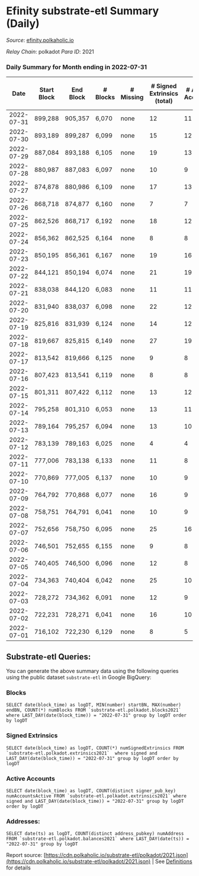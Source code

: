# Efinity substrate-etl Summary (Daily)

_Source_: [efinity.polkaholic.io](https://efinity.polkaholic.io)

*Relay Chain*: polkadot
*Para ID*: 2021



### Daily Summary for Month ending in 2022-07-31


| Date | Start Block | End Block | # Blocks | # Missing | # Signed Extrinsics (total) | # Active Accounts | # Addresses with Balances | # Events | # Transfers | # XCM Transfers In | # XCM Transfers Out |
| ---- | ----------- | --------- | -------- | --------- | --------------------------- | ----------------- | ------------------------- | -------- | ----------- | ------------------ | ------------------- |
| 2022-07-31 | 899,288 | 905,357 | 6,070 | none  | 12 | 11 | 15,534 | 18,276 |   |   |   |
| 2022-07-30 | 893,189 | 899,287 | 6,099 | none  | 15 | 12 | 15,534 | 18,376 | 2 ($225.37) |   |   |
| 2022-07-29 | 887,084 | 893,188 | 6,105 | none  | 19 | 13 | 15,532 | 18,403 | 1 ($3.50) |   |   |
| 2022-07-28 | 880,987 | 887,083 | 6,097 | none  | 10 | 9 | 15,531 | 18,347 | 1 ($4.17) |   |   |
| 2022-07-27 | 874,878 | 880,986 | 6,109 | none  | 17 | 13 | 15,531 | 18,412 | 4 ($80.04) |   |   |
| 2022-07-26 | 868,718 | 874,877 | 6,160 | none  | 7 | 7 | 15,531 | 18,531 | 1 ($0.27) |   |   |
| 2022-07-25 | 862,526 | 868,717 | 6,192 | none  | 18 | 12 | 15,530 | 18,665 | 1 ($4.24) |   |   |
| 2022-07-24 | 856,362 | 862,525 | 6,164 | none  | 8 | 8 | 15,530 | 18,543 |   |   |   |
| 2022-07-23 | 850,195 | 856,361 | 6,167 | none  | 19 | 16 | 15,530 | 18,593 | 1 ($4.28) |   |   |
| 2022-07-22 | 844,121 | 850,194 | 6,074 | none  | 21 | 19 | 15,530 | 18,324 | 2 ($182.79) |   |   |
| 2022-07-21 | 838,038 | 844,120 | 6,083 | none  | 11 | 11 | 15,528 | 18,310 |   |   |   |
| 2022-07-20 | 831,940 | 838,037 | 6,098 | none  | 22 | 12 | 15,528 | 18,393 | 3 ($63.85) |   |   |
| 2022-07-19 | 825,816 | 831,939 | 6,124 | none  | 14 | 12 | 15,527 | 18,444 |   |   |   |
| 2022-07-18 | 819,667 | 825,815 | 6,149 | none  | 27 | 19 | 15,527 | 18,564 | 2 ($25.28) |   |   |
| 2022-07-17 | 813,542 | 819,666 | 6,125 | none  | 9 | 8 | 15,527 | 18,432 |   |   |   |
| 2022-07-16 | 807,423 | 813,541 | 6,119 | none  | 8 | 8 | 15,527 | 18,408 | 2 ($0.07) |   |   |
| 2022-07-15 | 801,311 | 807,422 | 6,112 | none  | 13 | 12 | 15,527 | 18,410 | 1 ($373.39) |   |   |
| 2022-07-14 | 795,258 | 801,310 | 6,053 | none  | 13 | 11 | 15,526 | 18,231 | 3 ($253,019.28) |   |   |
| 2022-07-13 | 789,164 | 795,257 | 6,094 | none  | 13 | 10 | 15,526 | 18,348 |   |   |   |
| 2022-07-12 | 783,139 | 789,163 | 6,025 | none  | 4 | 4 | 15,526 | 18,111 | 1  |   |   |
| 2022-07-11 | 777,006 | 783,138 | 6,133 | none  | 11 | 8 | 15,526 | 18,464 | 4  |   |   |
| 2022-07-10 | 770,869 | 777,005 | 6,137 | none  | 10 | 9 | 15,524 | 18,471 | 1 ($3.93) |   |   |
| 2022-07-09 | 764,792 | 770,868 | 6,077 | none  | 16 | 9 | 15,523 | 18,308 | 2 ($288.47) |   |   |
| 2022-07-08 | 758,751 | 764,791 | 6,041 | none  | 10 | 9 | 15,524 | 18,183 |   |   |   |
| 2022-07-07 | 752,656 | 758,750 | 6,095 | none  | 25 | 16 | 15,524 | 18,406 | 4 ($10.14) |   |   |
| 2022-07-06 | 746,501 | 752,655 | 6,155 | none  | 9 | 8 | 15,522 | 18,523 | 4 ($272.39) |   |   |
| 2022-07-05 | 740,405 | 746,500 | 6,096 | none  | 12 | 8 | 15,520 | 18,353 | 4 ($115.50) |   |   |
| 2022-07-04 | 734,363 | 740,404 | 6,042 | none  | 25 | 10 | 15,519 | 18,234 | 2 ($21.68) |   |   |
| 2022-07-03 | 728,272 | 734,362 | 6,091 | none  | 12 | 9 | 15,518 | 18,342 | 2 ($6.96) |   |   |
| 2022-07-02 | 722,231 | 728,271 | 6,041 | none  | 16 | 10 | 15,516 | 18,200 | 1 ($5.91) |   |   |
| 2022-07-01 | 716,102 | 722,230 | 6,129 | none  | 8 | 5 | 15,515 | 18,434 |   |   |   |

## Substrate-etl Queries:
You can generate the above summary data using the following queries using the public dataset `substrate-etl` in Google BigQuery:


### Blocks
```
SELECT date(block_time) as logDT, MIN(number) startBN, MAX(number) endBN, COUNT(*) numBlocks FROM `substrate-etl.polkadot.blocks2021`  where LAST_DAY(date(block_time)) = "2022-07-31" group by logDT order by logDT
```


### Signed Extrinsics
```
SELECT date(block_time) as logDT, COUNT(*) numSignedExtrinsics FROM `substrate-etl.polkadot.extrinsics2021`  where signed and LAST_DAY(date(block_time)) = "2022-07-31" group by logDT order by logDT
```


### Active Accounts
```
SELECT date(block_time) as logDT, COUNT(distinct signer_pub_key) numAccountsActive FROM `substrate-etl.polkadot.extrinsics2021` where signed and LAST_DAY(date(block_time)) = "2022-07-31" group by logDT order by logDT
```


### Addresses:
```
SELECT date(ts) as logDT, COUNT(distinct address_pubkey) numAddress FROM `substrate-etl.polkadot.balances2021` where LAST_DAY(date(ts)) = "2022-07-31" group by logDT
```



Report source: [https://cdn.polkaholic.io/substrate-etl/polkadot/2021.json](https://cdn.polkaholic.io/substrate-etl/polkadot/2021.json) | See [Definitions](/DEFINITIONS.md) for details
